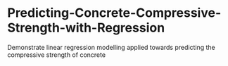 # Predicting-Concrete-Compressive-Strength-with-Regression
Demonstrate linear regression modelling applied towards predicting the compressive strength of concrete

